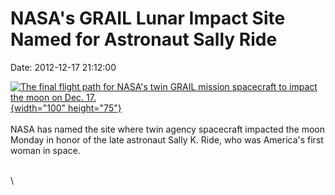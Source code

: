 NASA\'s GRAIL Lunar Impact Site Named for Astronaut Sally Ride
==============================================================

Date: 2012-12-17 21:12:00

[![The final flight path for NASA\'s twin GRAIL mission spacecraft to
impact the moon on Dec.
17.](http://www.jpl.nasa.gov/images/grail/20121217/pia16492_20121217-th.jpg){width="100"
height="75"}](http://www.jpl.nasa.gov/news/news.cfm?release=2012-401&rn=news.xml&rst=3628)\
\
NASA has named the site where twin agency spacecraft impacted the moon
Monday in honor of the late astronaut Sally K. Ride, who was America\'s
first woman in space.

\
\
